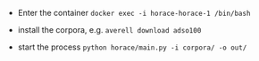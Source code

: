 
- Enter the container
`docker exec -i horace-horace-1 /bin/bash`
- install the corpora, e.g.
`averell download adso100`

- start the process
`python horace/main.py -i corpora/ -o out/`
